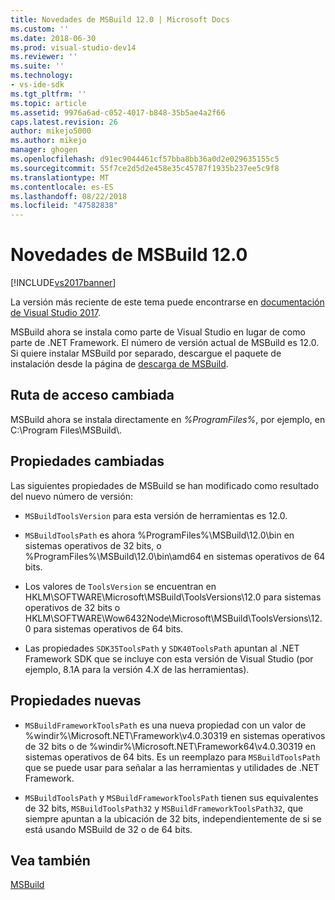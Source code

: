 ```yaml
---
title: Novedades de MSBuild 12.0 | Microsoft Docs
ms.custom: ''
ms.date: 2018-06-30
ms.prod: visual-studio-dev14
ms.reviewer: ''
ms.suite: ''
ms.technology:
- vs-ide-sdk
ms.tgt_pltfrm: ''
ms.topic: article
ms.assetid: 9976a6ad-c052-4017-b848-35b5ae4a2f66
caps.latest.revision: 26
author: mikejo5000
ms.author: mikejo
manager: ghogen
ms.openlocfilehash: d91ec9044461cf57bba8bb36a0d2e029635155c5
ms.sourcegitcommit: 55f7ce2d5d2e458e35c45787f1935b237ee5c9f8
ms.translationtype: MT
ms.contentlocale: es-ES
ms.lasthandoff: 08/22/2018
ms.locfileid: "47582838"
---
```

# <a name="what39s-new-in-msbuild-120"></a>Novedades de MSBuild 12.0
[!INCLUDE[vs2017banner](../includes/vs2017banner.md)]

La versión más reciente de este tema puede encontrarse en [documentación de Visual Studio 2017](https://docs.microsoft.com/visualstudio/).  
  
MSBuild ahora se instala como parte de Visual Studio en lugar de como parte de .NET Framework. El número de versión actual de MSBuild es 12.0. Si quiere instalar MSBuild por separado, descargue el paquete de instalación desde la página de [descarga de MSBuild](http://go.microsoft.com/fwlink/?LinkId=309745).  
  
## <a name="changed-path"></a>Ruta de acceso cambiada  
 MSBuild ahora se instala directamente en *%ProgramFiles%*, por ejemplo, en C:\Program Files\MSBuild\\.  
  
## <a name="changed-properties"></a>Propiedades cambiadas  
 Las siguientes propiedades de MSBuild se han modificado como resultado del nuevo número de versión:  
  
-   `MSBuildToolsVersion` para esta versión de herramientas es 12.0.  
  
-   `MSBuildToolsPath` es ahora %ProgramFiles%\MSBuild\12.0\bin en sistemas operativos de 32 bits, o %ProgramFiles%\MSBuild\12.0\bin\amd64 en sistemas operativos de 64 bits.  
  
-   Los valores de `ToolsVersion` se encuentran en HKLM\SOFTWARE\Microsoft\MSBuild\ToolsVersions\12.0 para sistemas operativos de 32 bits o HKLM\SOFTWARE\Wow6432Node\Microsoft\MSBuild\ToolsVersions\12.0 para sistemas operativos de 64 bits.  
  
-   Las propiedades `SDK35ToolsPath` y `SDK40ToolsPath` apuntan al .NET Framework SDK que se incluye con esta versión de Visual Studio (por ejemplo, 8.1A para la versión 4.X de las herramientas).  
  
## <a name="new-properties"></a>Propiedades nuevas  
  
-   `MSBuildFrameworkToolsPath` es una nueva propiedad con un valor de %windir%\Microsoft.NET\Framework\v4.0.30319 en sistemas operativos de 32 bits o de %windir%\Microsoft.NET\Framework64\v4.0.30319 en sistemas operativos de 64 bits. Es un reemplazo para `MSBuildToolsPath` que se puede usar para señalar a las herramientas y utilidades de .NET Framework.  
  
-   `MSBuildToolsPath` y `MSBuildFrameworkToolsPath` tienen sus equivalentes de 32 bits, `MSBuildToolsPath32` y `MSBuildFrameworkToolsPath32`, que siempre apuntan a la ubicación de 32 bits, independientemente de si se está usando MSBuild de 32 o de 64 bits.

## <a name="see-also"></a>Vea también
[MSBuild](msbuild.md)


